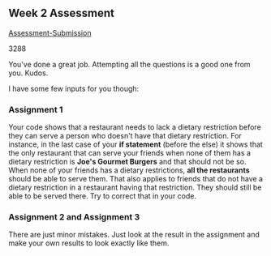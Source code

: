 ## Week 2 Assessment 

[Assessment-Submission](https://repl.it/repls/RosybrownExcitingSpyware)

3288

You've done a great job. Attempting all the questions is a good one from you. Kudos.

I have some few inputs for you though:
### Assignment 1
Your code shows that a restaurant needs to lack a dietary restriction before they can serve a person who doesn't have that dietary restriction. For instance, in the last case of your __if statement__ (before the else) it shows that the only restaurant that can serve your friends when none of them has a dietary restriction is __Joe's Gourmet Burgers__ and that should not be so. When none of your friends has a dietary restrictions, __all the restaurants__ should be able to serve them. That also applies to friends that do not have a dietary restriction in a restaurant having that restriction. They should still be able to be served there. Try to correct that in your code.

### Assignment 2 and Assignment 3
There are just minor mistakes. Just look at the result in the assignment and make your own results to look exactly like them.
